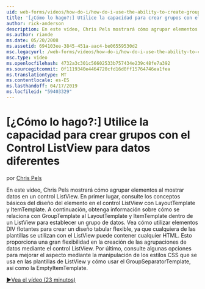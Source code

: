 ```yaml
---
uid: web-forms/videos/how-do-i/how-do-i-use-the-ability-to-create-groups-with-the-listview-control-for-different-data
title: '[¿Cómo lo hago?:] Utilice la capacidad para crear grupos con el Control ListView para datos diferentes | Microsoft Docs'
author: rick-anderson
description: En este vídeo, Chris Pels mostrará cómo agrupar elementos al mostrar datos en un control ListView. En primer lugar, consulte los conceptos básicos del diseño del elemento en el control ListView fuente...
ms.author: riande
ms.date: 05/20/2008
ms.assetid: 694103ee-3845-451a-aac4-be06559530d2
msc.legacyurl: /web-forms/videos/how-do-i/how-do-i-use-the-ability-to-create-groups-with-the-listview-control-for-different-data
msc.type: video
ms.openlocfilehash: 4732a3c301c56602533b757434e239c48fe7a392
ms.sourcegitcommit: 0f1119340e4464720cfd16d0ff15764746ea1fea
ms.translationtype: MT
ms.contentlocale: es-ES
ms.lasthandoff: 04/17/2019
ms.locfileid: "59403329"
---
```

# <a name="how-do-i-use-the-ability-to-create-groups-with-the-listview-control-for-different-data"></a>[¿Cómo lo hago?:] Utilice la capacidad para crear grupos con el Control ListView para datos diferentes

por [Chris Pels](https://twitter.com/chrispels)

En este vídeo, Chris Pels mostrará cómo agrupar elementos al mostrar datos en un control ListView. En primer lugar, consulte los conceptos básicos del diseño del elemento en el control ListView con LayoutTemplate y ItemTemplate. A continuación, obtenga información sobre cómo se relaciona con GroupTemplate al LayoutTemplate y ItemTemplate dentro de un ListView para establecer un grupo de datos. Vea cómo utilizar elementos DIV flotantes para crear un diseño tabular flexible, ya que cualquiera de las plantillas se utilizan con el ListView puede contener cualquier HTML. Esto proporciona una gran flexibilidad en la creación de las agrupaciones de datos mediante el control ListView. Por último, consulte algunas opciones para mejorar el aspecto mediante la manipulación de los estilos CSS que se usa en las plantillas de ListView y cómo usar el GroupSeparatorTemplate, así como la EmptyItemTemplate.

[&#9654;Vea el vídeo (23 minutos)](https://channel9.msdn.com/Blogs/ASP-NET-Site-Videos/how-do-i-use-the-ability-to-create-groups-with-the-listview-control-for-different-data)
